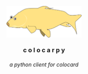 <p align=center><img align=center src='colocarpy.svg' width=200 /></p>
<h3 align=center>c o l o c a r p y</h3>
<h6 align=center>a python client for colocard</h6>
